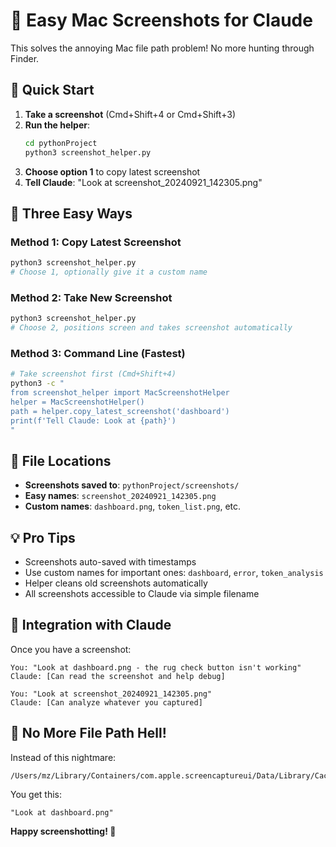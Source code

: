 # 📸 Easy Mac Screenshots for Claude

This solves the annoying Mac file path problem! No more hunting through Finder.

## 🚀 Quick Start

1. **Take a screenshot** (Cmd+Shift+4 or Cmd+Shift+3)
2. **Run the helper**:
   ```bash
   cd pythonProject
   python3 screenshot_helper.py
   ```
3. **Choose option 1** to copy latest screenshot
4. **Tell Claude**: "Look at screenshot_20240921_142305.png"

## 🎯 Three Easy Ways

### Method 1: Copy Latest Screenshot
```bash
python3 screenshot_helper.py
# Choose 1, optionally give it a custom name
```

### Method 2: Take New Screenshot
```bash
python3 screenshot_helper.py
# Choose 2, positions screen and takes screenshot automatically
```

### Method 3: Command Line (Fastest)
```bash
# Take screenshot first (Cmd+Shift+4)
python3 -c "
from screenshot_helper import MacScreenshotHelper
helper = MacScreenshotHelper()
path = helper.copy_latest_screenshot('dashboard')
print(f'Tell Claude: Look at {path}')
"
```

## 📁 File Locations

- **Screenshots saved to**: `pythonProject/screenshots/`
- **Easy names**: `screenshot_20240921_142305.png`
- **Custom names**: `dashboard.png`, `token_list.png`, etc.

## 💡 Pro Tips

- Screenshots auto-saved with timestamps
- Use custom names for important ones: `dashboard`, `error`, `token_analysis`
- Helper cleans old screenshots automatically
- All screenshots accessible to Claude via simple filename

## 🔧 Integration with Claude

Once you have a screenshot:

```
You: "Look at dashboard.png - the rug check button isn't working"
Claude: [Can read the screenshot and help debug]

You: "Look at screenshot_20240921_142305.png"
Claude: [Can analyze whatever you captured]
```

## 🎉 No More File Path Hell!

Instead of this nightmare:
```
/Users/mz/Library/Containers/com.apple.screencaptureui/Data/Library/Caches/...
```

You get this:
```
"Look at dashboard.png"
```

**Happy screenshotting! 📸**